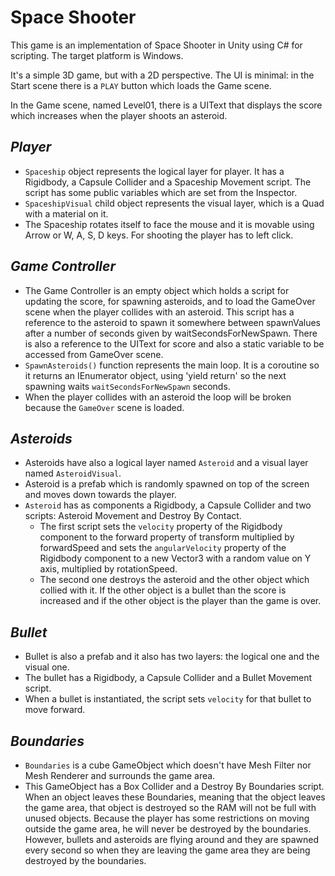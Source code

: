 # __Space Shooter__

This game is an implementation of Space Shooter in Unity using C# for scripting. The target platform is Windows.

It's a simple 3D game, but with a 2D perspective. The UI is minimal: in the Start scene there is a `PLAY` button which loads the Game scene.

In the Game scene, named Level01, there is a UIText that displays the score which increases when the player shoots an asteroid.

## _Player_

- `Spaceship` object represents the logical layer for player. It has a Rigidbody, a Capsule Collider and a Spaceship Movement script. The script has some public variables which are set from the Inspector.
- `SpaceshipVisual` child object represents the visual layer, which is a Quad with a material on it.
- The Spaceship rotates itself to face the mouse and it is movable using Arrow or W, A, S, D keys. For shooting the player has to left click.

## _Game Controller_

- The Game Controller is an empty object which holds a script for updating the score, for spawning asteroids, and to load the GameOver scene when the player collides with an asteroid. This script has a reference to the asteroid to spawn it somewhere between spawnValues after a number of seconds given by waitSecondsForNewSpawn. There is also a reference to the UIText for score and also a static variable to be accessed from GameOver scene.
- `SpawnAsteroids()` function represents the main loop. It is a coroutine so it returns an IEnumerator object, using 'yield return' so the next spawning waits `waitSecondsForNewSpawn` seconds.
- When the player collides with an asteroid the loop will be broken because the `GameOver` scene is loaded.

## _Asteroids_

- Asteroids have also a logical layer named `Asteroid` and a visual layer named `AsteroidVisual`.
- Asteroid is a prefab which is randomly spawned on top of the screen and moves down towards the player.
- `Asteroid` has as components a Rigidbody, a Capsule Collider and two scripts: Asteroid Movement and Destroy By Contact.
  - The first script sets the `velocity` property of the Rigidbody component to the forward property of transform multiplied by forwardSpeed and sets the `angularVelocity` property of the Rigidbody component to a new Vector3 with a random value on Y axis, multiplied by rotationSpeed.
  - The second one destroys the asteroid and the other object which collied with it. If the other object is a bullet than the score is increased and if the other object is the player than the game is over.

## _Bullet_

- Bullet is also a prefab and it also has two layers: the logical one and the visual one.
- The bullet has a Rigidbody, a Capsule Collider and a Bullet Movement script.
- When a bullet is instantiated, the script sets `velocity` for that bullet to move forward.

## _Boundaries_

- `Boundaries` is a cube GameObject which doesn't have Mesh Filter nor Mesh Renderer and surrounds the game area.
- This GameObject has a Box Collider and a Destroy By Boundaries script. When an object leaves these Boundaries, meaning that the object leaves the game area, that object is destroyed so the RAM will not be full with unused objects. Because the player has some restrictions on moving outside the game area, he will never be destroyed by the boundaries. However, bullets and asteroids are flying around and they are spawned every second so when they are leaving the game area they are being destroyed by the boundaries.
